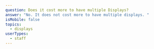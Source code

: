 ```yaml
---
question: Does it cost more to have multiple Displays?
answer: "No. It does not cost more to have multiple displays. "
isMobile: false
topics:
  - displays
userTypes:
  - staff
---
```

